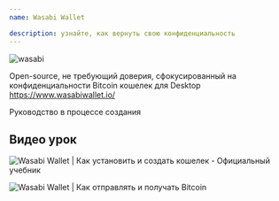 ```yaml
---
name: Wasabi Wallet

description: узнайте, как вернуть свою конфиденциальность
---
```


![wasabi](assets/cover.webp)

Open-source, не требующий доверия, сфокусированный на конфиденциальности Bitcoin кошелек для Desktop
https://www.wasabiwallet.io/

Руководство в процессе создания

## Видео урок

![Wasabi Wallet | Как установить и создать кошелек - Официальный учебник](https://youtu.be/QHIpEYYqddE)

![Wasabi Wallet | Как отправлять и получать Bitcoin](https://youtu.be/UbOAbXjzBJg)